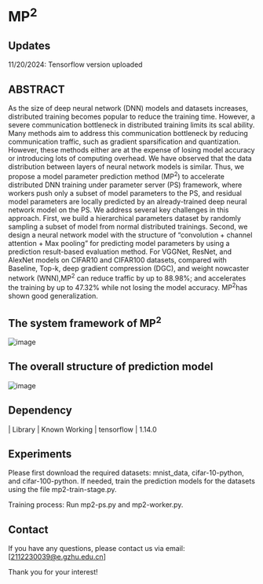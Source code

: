 # MP<sup>2</sup>


## Updates
11/20/2024: Tensorflow version uploaded


## ABSTRACT
As the size of deep neural network (DNN) models and datasets increases, distributed training becomes popular to
 reduce the training time. However, a severe communication bottleneck in distributed training limits its scal
ability. Many methods aim to address this communication bottleneck by reducing communication traffic, such as
 gradient sparsification and quantization. However, these methods either are at the expense of losing model
 accuracy or introducing lots of computing overhead. We have observed that the data distribution between layers
 of neural network models is similar. Thus, we propose a model parameter prediction method (MP<sup>2</sup>) to accelerate
 distributed DNN training under parameter server (PS) framework, where workers push only a subset of model
 parameters to the PS, and residual model parameters are locally predicted by an already-trained deep neural
 network model on the PS. We address several key challenges in this approach. First, we build a hierarchical
 parameters dataset by randomly sampling a subset of model from normal distributed trainings. Second, we
 design a neural network model with the structure of “convolution + channel attention + Max pooling” for
 predicting model parameters by using a prediction result-based evaluation method. For VGGNet, ResNet, and
 AlexNet models on CIFAR10 and CIFAR100 datasets, compared with Baseline, Top-k, deep gradient compression
 (DGC), and weight nowcaster network (WNN),MP<sup>2</sup> can reduce traffic by up to 88.98%; and accelerates the
 training by up to 47.32% while not losing the model accuracy. MP<sup>2</sup>has shown good generalization.


## The system framework of MP<sup>2</sup>
![image](https://github.com/user-attachments/assets/2fec5456-cab2-42c8-afc9-cfcc1e3b08a8)


## The overall structure of prediction model
![image](https://github.com/user-attachments/assets/590c7a65-9edb-40a1-933c-4f7362ad7b52)



## Dependency
| Library | Known Working
| tensorflow | 1.14.0


## Experiments
Please first download the required datasets: mnist_data, cifar-10-python, and cifar-100-python.
If needed, train the prediction models for the datasets using the file mp2-train-stage.py.

Training process:
Run mp2-ps.py and mp2-worker.py.

## Contact
If you have any questions, please contact us via email: [2112230039@e.gzhu.edu.cn]

Thank you for your interest!

